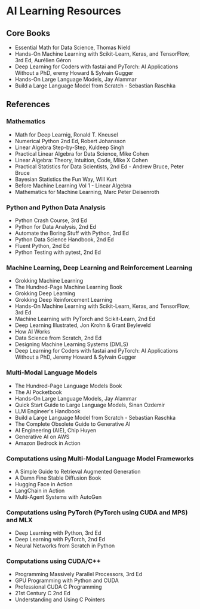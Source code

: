 # AI Learning Resources

## Core Books
- Essential Math for Data Science, Thomas Nield
- Hands-On Machine Learning with Scikit-Learn, Keras, and TensorFlow, 3rd Ed, Aurélien Géron
- Deep Learning for Coders with fastai and PyTorch: AI Applications Without a PhD, eremy Howard & Sylvain Gugger
- Hands-On Large Language Models, Jay Alammar
- Build a Large Language Model from Scratch - Sebastian Raschka

## References

### Mathematics
- Math for Deep Learnig, Ronald T. Kneusel
- Numerical Python 2nd Ed, Robert Johansson 
- Linear Algebra Step-by-Step, Kuldeep Singh
- Practical Linear Algebra for Data Science, Mike Cohen
- Linear Algebra: Theory, Intuition, Code, Mike X Cohen
- Practical Statistics for Data Scientists, 2nd Ed - Andrew Bruce, Peter Bruce
- Bayesian Statistics the Fun Way, Will Kurt
- Before Machine Learning Vol 1 - Linear Algebra
- Mathematics for Machine Learning, Marc Peter Deisenroth


### Python and Python Data Analysis
- Python Crash Course, 3rd Ed
- Python for Data Analysis, 2nd Ed
- Automate the Boring Stuff with Python, 3rd Ed
- Python Data Science Handbook, 2nd Ed
- Fluent Python, 2nd Ed
- Python Testing with pytest, 2nd Ed

### Machine Learning, Deep Learning and Reinforcement Learning
- Grokking Machine Learning
- The Hundred-Page Machine Learning Book
- Grokking Deep Learning
- Grokking Deep Reinforcement Learning
- Hands-On Machine Learning with Scikit-Learn, Keras, and TensorFlow, 3rd Ed
- Machine Learning with PyTorch and Scikit-Learn, 2nd Ed
- Deep Learning Illustrated, Jon Krohn & Grant Beyleveld
- How AI Works
- Data Science from Scratch, 2nd Ed
- Designing Machine Learning Systems (DMLS)
- Deep Learning for Coders with fastai and PyTorch: AI Applications Without a PhD, Jeremy Howard & Sylvain Gugger

### Multi-Modal Language Models
- The Hundred-Page Language Models Book
- The AI Pocketbook
- Hands-On Large Language Models, Jay Alammar
- Quick Start Guide to Large Language Models, Sinan Ozdemir
- LLM Engineer's Handbook
- Build a Large Language Model from Scratch - Sebastian Raschka
- The Complete Obsolete Guide to Generative AI
- AI Engineering (AIE), Chip Huyen
- Generative AI on AWS
- Amazon Bedrock in Action

### Computations using Multi-Modal Language Model Frameworks
- A Simple Guide to Retrieval Augmented Generation
- A Damn Fine Stable Diffusion Book
- Hugging Face in Action
- LangChain in Action
- Multi-Agent Systems with AutoGen 

### Computations using PyTorch (PyTorch using CUDA and MPS) and MLX
- Deep Learning with Python, 3rd Ed
- Deep Learning with PyTorch, 2nd Ed
- Neural Networks from Scratch in Python

### Computations using CUDA/C++
- Programming Massively Parallel Processors, 3rd Ed
- GPU Programming with Python and CUDA
- Professional CUDA C Programming
- 21st Century C 2nd Ed
- Understanding and Using C Pointers
